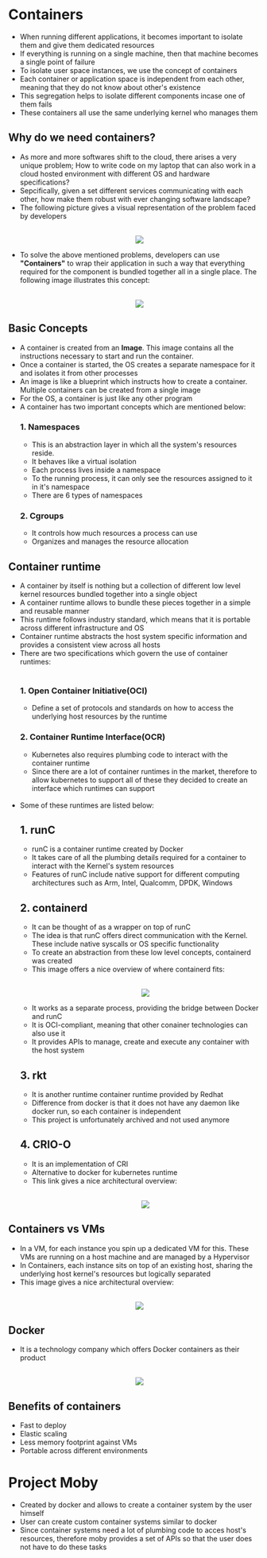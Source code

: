 # Containers
- When running different applications, it becomes important to isolate them and give them dedicated resources
- If everything is running on a single machine, then that machine becomes a single point of failure
- To isolate user space instances, we use the concept of containers
- Each container or application space is independent from each other, meaning that they do not know about other's existence
- This segregation helps to isolate different components incase one of them fails
- These containers all use the same underlying kernel who manages them
## Why do we need containers?
- As more and more softwares shift to the cloud, there arises a very unique problem; How to write code on my laptop that can also work in a cloud hosted environment with different OS and hardware specifications?
- Sepcifically, given a set different services communicating with each other, how make them robust with ever changing software landscape?
- The following picture gives a visual representation of the problem faced by developers <br><br><p align="center"><img src="https://www.docker.com/blog/wp-content/uploads/2013/08/the_challenge.jpg" align=""></p>
- To solve the above mentioned problems, developers can use <b>"Containers"</b> to wrap their application in such a way that everything required for the component is bundled together all in a single place. The following image illustrates this concept: <br><br><p align="center"><img src="https://courses.edx.org/assets/courseware/v1/ab813032f150e0d74d9016b2e8a55ed3/asset-v1:LinuxFoundationX+LFS151.x+2T2020+type@asset+block/Docker_Container.jpeg" align=""></p>
## Basic Concepts
- A container is created from an <b>Image</b>. This image contains all the instructions necessary to start and run the container.
- Once a container is started, the OS creates a separate namespace for it and isolates it from other processes
- An image is like a blueprint which instructs how to create a container. Multiple containers can be created from a single image
- For the OS, a container is just like any other program
- A container has two important concepts which are mentioned below:
    ### 1. <b>Namespaces</b>
    - This is an abstraction layer in which all the system's resources reside.
    - It behaves like a virtual isolation
    - Each process lives inside a namespace
    - To the running process, it can only see the resources assigned to it in it's namespace
    - There are 6 types of namespaces
    ### 2. <b>Cgroups</b>
    - It controls how much resources a process can use
    - Organizes and manages the resource allocation
## Container runtime
- A container by itself is nothing but a collection of different low level kernel resources bundled together into a single object
- A container runtime allows to bundle these pieces together in a simple and reusable manner
- This runtime follows industry standard, which means that it is portable across different infrastructure and OS
- Container runtime abstracts the host system specific information and provides a consistent view across all hosts
- There are two specifications which govern the use of container runtimes:
    <br><br>
    ### 1. <b>Open Container Initiative(OCI)</b>
    - Define a set of protocols and standards on how to access the underlying host resources by the runtime
    ### 2. <b>Container Runtime Interface(OCR)</b>
    - Kubernetes also requires plumbing code to interact with the container runtime
    - Since there are a lot of container runtimes in the market, therefore to allow kubernetes to support all of these they decided to create an interface which runtimes can support
    <br><br>
- Some of these runtimes are listed below:
    ## 1. runC
    - runC is a container runtime created by Docker
    - It takes care of all the plumbing details required for a container to interact with the Kernel's system resources
    - Features of runC include native support for different computing architectures such as Arm, Intel, Qualcomm, DPDK, Windows
    ## 2. containerd
    - It can be thought of as a wrapper on top of runC
    - The idea is that runC offers direct communication with the Kernel. These include native syscalls or OS specific functionality
    - To create an abstraction from these low level concepts, containerd was created
    - This image offers a nice overview of where containerd fits:
    <br><br><p align="center"><img src="https://i0.wp.com/www.docker.com/blog/wp-content/uploads/974cd631-b57e-470e-a944-78530aaa1a23-1.jpg?w=906&ssl=1" align=""></p>
    - It works as a separate process, providing the bridge between Docker and runC
    - It is OCI-compliant, meaning that other conainer technologies can also use it
    - It provides APIs to manage, create and execute any container with the host system
    ## 3. rkt
    - It is another runtime container runtime provided by Redhat
    - Difference from docker is that it does not have any daemon like docker run, so each container is independent
    - This project is unfortunately archived and not used anymore
    ## 4. CRIO-O
    - It is an implementation of CRI
    - Alternative to docker for kubernetes runtime
    - This link gives a nice architectural overview:
    <br><br><p align="center"><img src="https://cri-o.io/assets/images/architecture.png" align=""></p>
## Containers vs VMs
- In a VM, for each instance you spin up a dedicated VM for this. These VMs are running on a host machine and are managed by a Hypervisor
- In Containers, each instance sits on top of an existing host, sharing the underlying host kernel's resources but logically separated
- This image gives a nice architectural overview:
    <br><br><p align="center"><img src="https://wiki.aquasec.com/download/attachments/2854029/docker-birthday-3-intro-to-docker-slides-18-638.jpg?version=1&modificationDate=1515522843003&api=v2" align=""></p>
## Docker
- It is a technology company which offers Docker containers as their product
 <br><br><p align="center"><img src="https://wiki.aquasec.com/download/attachments/2854029/Docker.JPG?version=1&modificationDate=1515349366681&api=v2" align=""></p>

## Benefits of containers
- Fast to deploy
- Elastic scaling
- Less memory footprint against VMs
- Portable across different environments
# Project Moby
- Created by docker and allows to create a container system by the user himself
- User can create custom container systems similar to docker
- Since container systems need a lot of plumbing code to acces host's resources, therefore moby provides a set of APIs so that the user does not have to do these tasks

